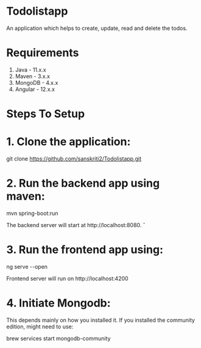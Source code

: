 # Todolistapp
An application which helps to create, update, read and delete the todos.

# Requirements
1. Java - 11.x.x
2. Maven - 3.x.x
3. MongoDB - 4.x.x
4. Angular - 12.x.x

# Steps To Setup

# 1. Clone the application:
git clone https://github.com/sanskriti2/Todolistapp.git

# 2. Run the backend app using maven:
mvn spring-boot:run

The backend server will start at http://localhost:8080.
ˇ
# 3. Run the frontend app using:
ng serve --open

Frontend server will run on http://localhost:4200

# 4. Initiate Mongodb:
This depends mainly on how you installed it. If you installed the community edition, might need to use:

brew services start mongodb-community

